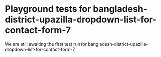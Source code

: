 # Playground tests for bangladesh-district-upazilla-dropdown-list-for-contact-form-7
We are still awaiting the first test run for bangladesh-district-upazilla-dropdown-list-for-contact-form-7.
